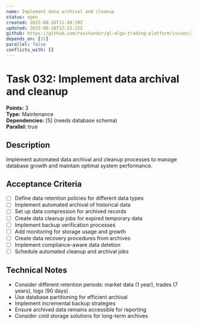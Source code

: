 ```yaml
---
name: Implement data archival and cleanup
status: open
created: 2025-08-26T11:49:39Z
updated: 2025-08-26T12:23:22Z
github: https://github.com/ravitandur/ql-algo-trading-platform/issues/31
depends_on: [31]
parallel: false
conflicts_with: []
---
```


# Task 032: Implement data archival and cleanup

**Points:** 3  
**Type:** Maintenance  
**Dependencies:** [5] (needs database schema)  
**Parallel:** true

## Description
Implement automated data archival and cleanup processes to manage database growth and maintain optimal system performance.

## Acceptance Criteria
- [ ] Define data retention policies for different data types
- [ ] Implement automated archival of historical data
- [ ] Set up data compression for archived records
- [ ] Create data cleanup jobs for expired temporary data
- [ ] Implement backup verification processes
- [ ] Add monitoring for storage usage and growth
- [ ] Create data recovery procedures from archives
- [ ] Implement compliance-aware data deletion
- [ ] Schedule automated cleanup and archival jobs

## Technical Notes
- Consider different retention periods: market data (1 year), trades (7 years), logs (90 days)
- Use database partitioning for efficient archival
- Implement incremental backup strategies
- Ensure archived data remains accessible for reporting
- Consider cold storage solutions for long-term archives
